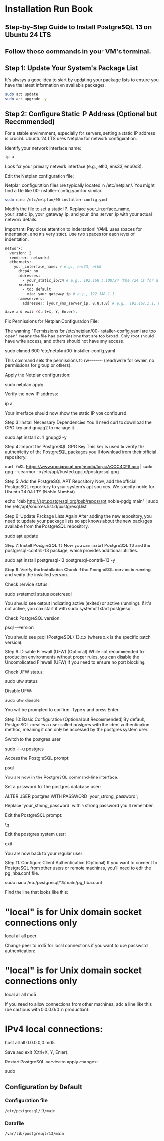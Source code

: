 # Installation Run Book
## Step-by-Step Guide to Install PostgreSQL 13 on Ubuntu 24 LTS
## Follow these commands in your VM's terminal.

## Step 1: Update Your System's Package List
It's always a good idea to start by updating your package lists to ensure you have the latest information on available packages.

```bash
sudo apt update
sudo apt upgrade -y
```

## Step 2: Configure Static IP Address (Optional but Recommended)
For a stable environment, especially for servers, setting a static IP address is crucial. Ubuntu 24 LTS uses Netplan for network configuration.

Identify your network interface name:
```bash
ip a
```
Look for your primary network interface (e.g., eth0, ens33, enp0s3).

Edit the Netplan configuration file:

Netplan configuration files are typically located in /etc/netplan/. You might find a file like 00-installer-config.yaml or similar.
```bash
sudo nano /etc/netplan/00-installer-config.yaml
```
Modify the file to set a static IP. Replace your_interface_name, your_static_ip, your_gateway_ip, and your_dns_server_ip with your actual network details.

Important: Pay close attention to indentation! YAML uses spaces for indentation, and it's very strict. Use two spaces for each level of indentation.

```bash
network:
  version: 2
  renderer: networkd
  ethernets:
    your_interface_name: # e.g., ens33, eth0
      dhcp4: no
      addresses:
        - your_static_ip/24 # e.g., 192.168.1.100/24 (the /24 is for a standard Class C subnet mask)
      routes:
        - to: default
          via: your_gateway_ip # e.g., 192.168.1.1
      nameservers:
        addresses: [your_dns_server_ip, 8.8.8.8] # e.g., 192.168.1.1, 8.8.8.8 (Google DNS as a fallback)

Save and exit (Ctrl+X, Y, Enter).
```
Fix Permissions for Netplan Configuration File:

The warning "Permissions for /etc/netplan/00-installer-config.yaml are too open" means the file has permissions that are too broad. Only root should have write access, and others should not have any access.

sudo chmod 600 /etc/netplan/00-installer-config.yaml

This command sets the permissions to rw------- (read/write for owner, no permissions for group or others).

Apply the Netplan configuration:

sudo netplan apply

Verify the new IP address:

ip a

Your interface should now show the static IP you configured.

Step 3: Install Necessary Dependencies
You'll need curl to download the GPG key and gnupg2 to manage it.

sudo apt install curl gnupg2 -y

Step 4: Import the PostgreSQL GPG Key
This key is used to verify the authenticity of the PostgreSQL packages you'll download from their official repository.

curl -fsSL https://www.postgresql.org/media/keys/ACCC4CF8.asc | sudo gpg --dearmor -o /etc/apt/trusted.gpg.d/postgresql.gpg

Step 5: Add the PostgreSQL APT Repository
Now, add the official PostgreSQL repository to your system's apt sources. We specify noble for Ubuntu 24.04 LTS (Noble Numbat).

echo "deb http://apt.postgresql.org/pub/repos/apt noble-pgdg main" | sudo tee /etc/apt/sources.list.d/postgresql.list

Step 6: Update Package Lists Again
After adding the new repository, you need to update your package lists so apt knows about the new packages available from the PostgreSQL repository.

sudo apt update

Step 7: Install PostgreSQL 13
Now you can install PostgreSQL 13 and the postgresql-contrib-13 package, which provides additional utilities.

sudo apt install postgresql-13 postgresql-contrib-13 -y

Step 8: Verify the Installation
Check if the PostgreSQL service is running and verify the installed version.

Check service status:

sudo systemctl status postgresql

You should see output indicating active (exited) or active (running). If it's not active, you can start it with sudo systemctl start postgresql.

Check PostgreSQL version:

psql --version

You should see psql (PostgreSQL) 13.x.x (where x.x is the specific patch version).

Step 9: Disable Firewall (UFW) (Optional)
While not recommended for production environments without proper rules, you can disable the Uncomplicated Firewall (UFW) if you need to ensure no port blocking.

Check UFW status:

sudo ufw status

Disable UFW:

sudo ufw disable

You will be prompted to confirm. Type y and press Enter.

Step 10: Basic Configuration (Optional but Recommended)
By default, PostgreSQL creates a user called postgres with the ident authentication method, meaning it can only be accessed by the postgres system user.

Switch to the postgres user:

sudo -i -u postgres

Access the PostgreSQL prompt:

psql

You are now in the PostgreSQL command-line interface.

Set a password for the postgres database user:

ALTER USER postgres WITH PASSWORD 'your_strong_password';

Replace 'your_strong_password' with a strong password you'll remember.

Exit the PostgreSQL prompt:

\q

Exit the postgres system user:

exit

You are now back to your regular user.

Step 11: Configure Client Authentication (Optional)
If you want to connect to PostgreSQL from other users or remote machines, you'll need to edit the pg_hba.conf file.

sudo nano /etc/postgresql/13/main/pg_hba.conf

Find the line that looks like this:

# "local" is for Unix domain socket connections only
local   all             all                                     peer

Change peer to md5 for local connections if you want to use password authentication:

# "local" is for Unix domain socket connections only
local   all             all                                     md5

If you need to allow connections from other machines, add a line like this (be cautious with 0.0.0.0/0 in production):

# IPv4 local connections:
host    all             all             0.0.0.0/0               md5

Save and exit (Ctrl+X, Y, Enter).

Restart PostgreSQL service to apply changes:

sudo 

## Configuration by Default
### Configuration file
```bash
/etc/postgresql/13/main
```

### Datafile
```bash
/var/lib/postgresql/13/main
```